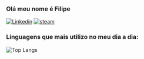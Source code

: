 ### Olá meu nome é Filipe

[![Linkedin](https://img.shields.io/badge/LinkedIn-0077B5?style=for-the-badge&logo=linkedin&logoColor=white)](https://www.linkedin.com/in/filipe-roviero-ronca-5219962ba/)
[![steam](https://img.shields.io/badge/Steam-000000?style=for-the-badge&logo=steam&logoColor=white)](https://steamcommunity.com/id/ocenam/)

### Linguagens que mais utilizo no meu dia a dia:

![Top Langs](https://github-readme-stats.vercel.app/api/top-langs/?username=FilipeRoviero&hide_progress=false)

